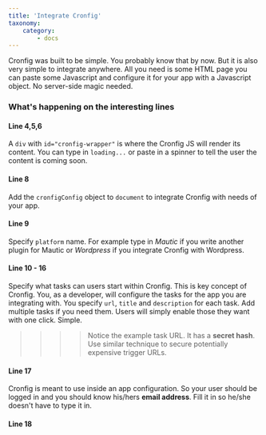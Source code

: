```yaml
---
title: 'Integrate Cronfig'
taxonomy:
    category:
        - docs
---
```


Cronfig was built to be simple. You probably know that by now. But it is also very simple to integrate anywhere. All you need is some HTML page you can paste some Javascript and configure it for your app with a Javascript object. No server-side magic needed.

<script src="https://gist.github.com/escopecz/f398baa387173147aefc1a3cf82fa084.js"></script>

### What's happening on the interesting lines

#### Line 4,5,6

A `div` with `id="cronfig-wrapper"` is where the Cronfig JS will render its content. You can type in `loading...` or paste in a spinner to tell the user the content is coming soon.

#### Line 8

Add the `cronfigConfig` object to `document` to integrate Cronfig with needs of your app.

#### Line 9

Specify `platform` name. For example type in _Mautic_ if you write another plugin for Mautic or _Wordpress_ if you integrate Cronfig with Wordpress.

#### Line 10 - 16

Specify what tasks can users start within Cronfig. This is key concept of Cronfig. You, as a developer, will configure the tasks for the app you are integrating with. You specify `url`, `title` and `description` for each task. Add multiple tasks if you need them. Users will simply enable those they want with one click. Simple.

>>>> Notice the example task URL. It has a **secret hash**. Use similar technique to secure potentially expensive trigger URLs.

#### Line 17

Cronfig is meant to use inside an app configuration. So your user should be logged in and you should know his/hers **email address**. Fill it in so he/she doesn't have to type it in.

#### Line 18

